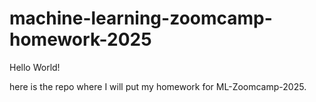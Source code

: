 # machine-learning-zoomcamp-homework-2025

Hello World!

here is the repo where I will put my homework for ML-Zoomcamp-2025.